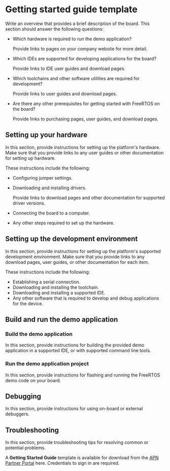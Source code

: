 # Getting started guide template<a name="getting_started_template"></a>

Write an overview that provides a brief description of the board\. This section should answer the following questions:
+ Which hardware is required to run the demo application?

  Provide links to pages on your company website for more detail\.
+ Which IDEs are supported for developing applications for the board?

  Provide links to IDE user guides and download pages\.
+ Which toolchains and other software utilities are required for development?

  Provide links to user guides and download pages\.
+ Are there any other prerequisites for getting started with FreeRTOS on the board?

  Provide links to purchasing pages, user guides, and download pages\.

## Setting up your hardware<a name="template-setup-hardware"></a>

In this section, provide instructions for setting up the platform's hardware\. Make sure that you provide links to any user guides or other documentation for setting up hardware\.

These instructions include the following:
+ Configuring jumper settings\.
+ Downloading and installing drivers\.

  Provide links to download pages and other documentation for supported driver versions\.
+ Connecting the board to a computer\.
+ Any other steps required to set up the hardware\.

## Setting up the development environment<a name="template-setup-dev"></a>

In this section, provide instructions for setting up the platform's supported development environment\. Make sure that you provide links to any download pages, user guides, or other documentation for each item\.

These instructions include the following:
+ Establishing a serial connection\.
+ Downloading and installing the toolchain\.
+ Downloading and installing a supported IDE\.
+ Any other software that is required to develop and debug applications for the device\.

## Build and run the demo application<a name="template-build-and-run-example"></a>

### Build the demo application<a name="template-freertos-import-project"></a>

In this section, provide instructions for building the provided demo application in a supported IDE, or with supported command line tools\.

### Run the demo application project<a name="template-run-examples"></a>

In this section, provide instructions for flashing and running the FreeRTOS demo code on your board\.

## Debugging<a name="template-debugging"></a>

In this section, provide instructions for using on\-board or external debuggers\.

## Troubleshooting<a name="template-troubleshooting"></a>

In this section, provide troubleshooting tips for resolving common or potential problems\.

A **Getting Started Guide** template is available for download from the [APN Partner Portal](https://partnercentral.awspartner.com/ContentFolderPartner?id=0690h000009VVzsAAG) here\. Credentials to sign in are required\.
